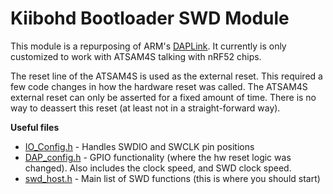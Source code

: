 # Kiibohd Bootloader SWD Module

This module is a repurposing of ARM's [DAPLink](https://github.com/ARMmbed/DAPLink).
It currently is only customized to work with ATSAM4S talking with nRF52 chips.

The reset line of the ATSAM4S is used as the external reset.
This required a few code changes in how the hardware reset was called.
The ATSAM4S external reset can only be asserted for a fixed amount of time.
There is no way to deassert this reset (at least not in a straight-forward way).

**Useful files**

- [IO_Config.h](IO_Config.h) - Handles SWDIO and SWCLK pin positions
- [DAP_config.h](DAP_config.h) - GPIO functionality (where the hw reset logic was changed). Also includes the clock speed, and SWD clock speed.
- [swd_host.h](swd_host.h) - Main list of SWD functions (this is where you should start)

